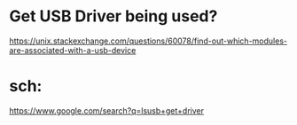 # Get USB Driver being used?
https://unix.stackexchange.com/questions/60078/find-out-which-modules-are-associated-with-a-usb-device

# sch:
https://www.google.com/search?q=lsusb+get+driver
